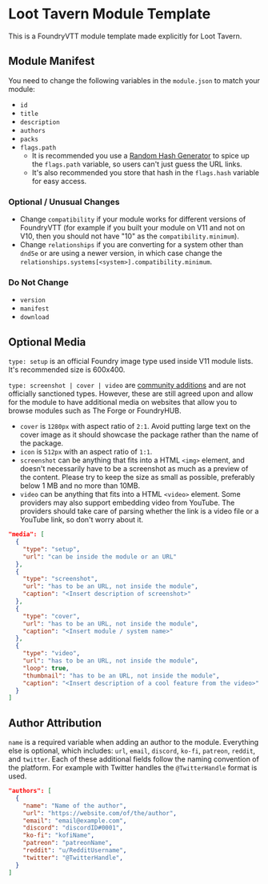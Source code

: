 # Loot Tavern Module Template

This is a FoundryVTT module template made explicitly for Loot Tavern.

## Module Manifest

You need to change the following variables in the `module.json` to match your module:

- `id`
- `title`
- `description`
- `authors`
- `packs`
- `flags.path`
  - It is recommended you use a [Random Hash Generator](https://www.random.org/strings/?num=10&len=20&digits=on&upperalpha=on&loweralpha=on&unique=on&format=html&rnd=new) to spice up the `flags.path` variable, so users can't just guess the URL links.
  - It's also recommended you store that hash in the `flags.hash` variable for easy access.

### Optional / Unusual Changes

- Change `compatibility` if your module works for different versions of FoundryVTT (for example if you built your module on V11 and not on V10, then you should not have "10" as the `compatibility.minimum`).
- Change `relationships` if you are converting for a system other than `dnd5e` or are using a newer version, in which case change the `relationships.systems[<system>].compatibility.minimum`.

### Do Not Change

- `version`
- `manifest`
- `download`

## Optional Media

`type: setup` is an official Foundry image type used inside V11 module lists. It's recommended size is 600x400.

`type: screenshot | cover | video` are [community additions](https://foundryvtt.wiki/en/development/manifest-plus) and are not officially sanctioned types. However, these are still agreed upon and allow for the module to have additional media on websites that allow you to browse modules such as The Forge or FoundryHUB.
- `cover` is `1280px` with aspect ratio of `2:1`. Avoid putting large text on the cover image as it should showcase the package rather than the name of the package.
- `icon` is `512px` with an aspect ratio of `1:1`.
- `screenshot` can be anything that fits into a HTML `<img>` element, and doesn't necessarily have to be a screenshot as much as a preview of the content. Please try to keep the size as small as possible, preferably below 1 MB and no more than 10MB.
- `video` can be anything that fits into a HTML `<video>` element. Some providers may also support embedding video from YouTube. The providers should take care of parsing whether the link is a video file or a YouTube link, so don't worry about it.

```json
"media": [
  {
    "type": "setup",
    "url": "can be inside the module or an URL"
  },
  {
    "type": "screenshot",
    "url": "has to be an URL, not inside the module",
    "caption": "<Insert description of screenshot>"
  },
  {
    "type": "cover",
    "url": "has to be an URL, not inside the module",
    "caption": "<Insert module / system name>"
  },
  {
    "type": "video",
    "url": "has to be an URL, not inside the module",
    "loop": true,
    "thumbnail": "has to be an URL, not inside the module",
    "caption": "<Insert description of a cool feature from the video>"
  }
]
```

## Author Attribution

`name` is a required variable when adding an author to the module. Everything else is optional, which includes: `url`, `email`, `discord`, `ko-fi`, `patreon`, `reddit`, and `twitter`. Each of these additional fields follow the naming convention of the platform. For example with Twitter handles the `@TwitterHandle` format is used.

```json
"authors": [
  {
    "name": "Name of the author",
    "url": "https://website.com/of/the/author",
    "email": "email@example.com",
    "discord": "discordID#0001",
    "ko-fi": "kofiName",
    "patreon": "patreonName",
    "reddit": "u/RedditUsername",
    "twitter": "@TwitterHandle",
  }
]
```